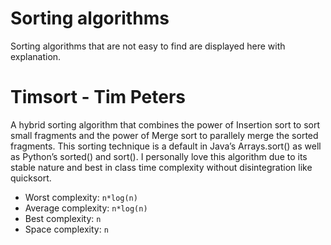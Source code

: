 # Sorting algorithms
Sorting algorithms that are not easy to find are displayed here with explanation.
<br>

# Timsort - Tim Peters
A hybrid sorting algorithm that combines the power of Insertion sort to sort small fragments and the power of Merge sort to parallely merge the sorted fragments. This sorting technique is a default in Java’s Arrays.sort() as well as Python’s sorted() and sort(). I personally love this algorithm due to its stable nature and best in class time complexity without disintegration like quicksort.
- Worst complexity: `n*log(n)`
- Average complexity: `n*log(n)`
- Best complexity: `n`
- Space complexity: `n`
